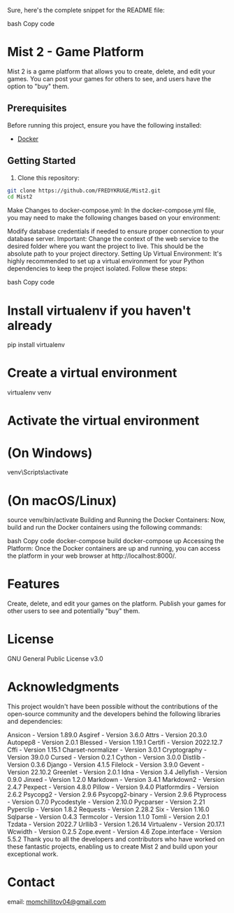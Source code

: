 Sure, here's the complete snippet for the README file:

bash
Copy code
# Mist 2 - Game Platform

Mist 2 is a game platform that allows you to create, delete, and edit your games. You can post your games for others to see, and users have the option to "buy" them.

## Prerequisites

Before running this project, ensure you have the following installed:

- [Docker](https://www.docker.com/get-started)

## Getting Started

1. Clone this repository:

```bash
git clone https://github.com/FREDYKRUGE/Mist2.git
cd Mist2
```
Make Changes to docker-compose.yml:
In the docker-compose.yml file, you may need to make the following changes based on your environment:

Modify database credentials if needed to ensure proper connection to your database server.
Important: Change the context of the web service to the desired folder where you want the project to live. This should be the absolute path to your project directory.
Setting Up Virtual Environment:
It's highly recommended to set up a virtual environment for your Python dependencies to keep the project isolated. Follow these steps:

bash
Copy code
# Install virtualenv if you haven't already
pip install virtualenv

# Create a virtual environment
virtualenv venv

# Activate the virtual environment
# (On Windows)
venv\Scripts\activate
# (On macOS/Linux)
source venv/bin/activate
Building and Running the Docker Containers:
Now, build and run the Docker containers using the following commands:

bash
Copy code
docker-compose build
docker-compose up
Accessing the Platform:
Once the Docker containers are up and running, you can access the platform in your web browser at http://localhost:8000/.

# Features
Create, delete, and edit your games on the platform.
Publish your games for other users to see and potentially "buy" them.

# License
GNU General Public License v3.0

# Acknowledgments
This project wouldn't have been possible without the contributions of the open-source community and the developers behind the following libraries and dependencies:

Ansicon - Version 1.89.0
Asgiref - Version 3.6.0
Attrs - Version 20.3.0
Autopep8 - Version 2.0.1
Blessed - Version 1.19.1
Certifi - Version 2022.12.7
Cffi - Version 1.15.1
Charset-normalizer - Version 3.0.1
Cryptography - Version 39.0.0
Cursed - Version 0.2.1
Cython - Version 3.0.0
Distlib - Version 0.3.6
Django - Version 4.1.5
Filelock - Version 3.9.0
Gevent - Version 22.10.2
Greenlet - Version 2.0.1
Idna - Version 3.4
Jellyfish - Version 0.9.0
Jinxed - Version 1.2.0
Markdown - Version 3.4.1
Markdown2 - Version 2.4.7
Pexpect - Version 4.8.0
Pillow - Version 9.4.0
Platformdirs - Version 2.6.2
Psycopg2 - Version 2.9.6
Psycopg2-binary - Version 2.9.6
Ptyprocess - Version 0.7.0
Pycodestyle - Version 2.10.0
Pycparser - Version 2.21
Pyperclip - Version 1.8.2
Requests - Version 2.28.2
Six - Version 1.16.0
Sqlparse - Version 0.4.3
Termcolor - Version 1.1.0
Tomli - Version 2.0.1
Tzdata - Version 2022.7
Urllib3 - Version 1.26.14
Virtualenv - Version 20.17.1
Wcwidth - Version 0.2.5
Zope.event - Version 4.6
Zope.interface - Version 5.5.2
Thank you to all the developers and contributors who have worked on these fantastic projects, enabling us to create Mist 2 and build upon your exceptional work.

# Contact
email: momchillitov04@gmail.com
